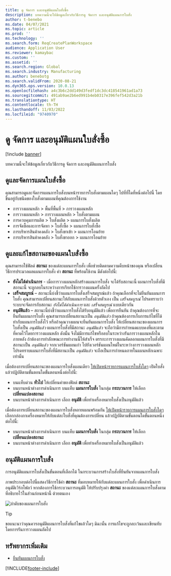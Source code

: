 ```yaml
---
title: ดู จัดการ และอนุมัติแผนใบสั่งซื้อ
description: บทความนี้จะให้ข้อมูลเกี่ยวกับวิธีการดู จัดการ และอนุมัติแผนการใบสั่ง
author: t-benebo
ms.date: 04/07/2021
ms.topic: article
ms.prod: ''
ms.technology: ''
ms.search.form: ReqCreatePlanWorkspace
audience: Application User
ms.reviewer: kamaybac
ms.custom: ''
ms.assetid: ''
ms.search.region: Global
ms.search.industry: Manufacturing
ms.author: benebotg
ms.search.validFrom: 2020-08-21
ms.dyn365.ops.version: 10.0.13
ms.openlocfilehash: a4c3b6c2dd149d3fedf1dc3dc418541961ad1a73
ms.sourcegitcommit: 491ab9ae2b6ed991b4eb0317e396fef542d3a21b
ms.translationtype: HT
ms.contentlocale: th-TH
ms.lasthandoff: 11/03/2022
ms.locfileid: "9740970"
---
```

# <a name="view-manage-and-approve-planned-orders"></a>ดู จัดการ และอนุมัติแผนใบสั่งซื้อ

[!include [banner](../../includes/banner.md)]

บทความนี้จะให้ข้อมูลเกี่ยวกับวิธีการดู จัดการ และอนุมัติแผนการใบสั่ง

## <a name="view-and-manage-planned-orders"></a><a name="view-planned-orders"></a>ดูและจัดการแผนใบสั่งซื้อ

คุณสามารถดูและจัดการแผนการใบสั่งบนหน้ารายการใบสั่งตามแผนใดๆ ไปที่ที่ใดที่หนึ่งต่อไปนี้ โดยขึ้นอยู่กับชนิดของใบสั่งตามแผนที่คุณต้องการใช้งาน

- การวางแผนหลัก \> พื้นที่พื้นที่ \> การวางแผนหลัก
- การวางแผนหลัก \> การวางแผนหลัก \> ใบสั่งตามแผน
- การควบคุมการผลิต \> ใบสั่งผลิต \> แผนการใบสั่งผลิต
- การจัดซื้อและการจัดหา \> ใบสั่งซื้อ \> แผนการใบสั่งซื้อ
- การบริหารสินค้าคงคลัง \> ใบสั่งขาเข้า \> แผนการโอนย้าย
- การบริหารสินค้าคงคลัง \> ใบสั่งขาออก \> แผนการโอนย้าย

## <a name="view-and-edit-the-status-of-planned-orders"></a>ดูและแก้ไขสถานะของแผนใบสั่งซื้อ

คุณสามารถใช้ฟิลด์ **สถานะ** ของแต่ละแผนการใบสั่ง เพื่อช่วยติดตามความคืบหน้าของคุณ หรือเปลี่ยนวิธีการประมวลผลแผนการใบสั่ง ค่า **สถานะ** ที่พร้อมใช้งาน มีดังต่อไปนี้:

- **ยังไม่ได้ดำเนินการ** - เมื่อการวางแผนหลักสร้างแผนการใบสั่ง จะได้รับสถานะนี้ แผนการใบสั่งที่มีสถานะนี้ จะถูกลบในระหว่างการเรียกใช้การวางแผนครั้งถัดไป
- **เสร็จสมบูรณ์** – สถานะนี้บ่งชี้ว่าแผนการใบสั่งเสร็จสมบูรณ์แล้ว ถ้าคุณเลือกที่จะไม่ยืนยันแผนการใบสั่ง คุณสามารถเปลี่ยนสถานะให้กับแผนการใบสั่งด้วยตัวเอง เป็น *เสร็จสมบูรณ์* โปรดทราบว่าระบบจะจัดการกับสถานะ *ยังไม่ได้ดำเนินการ* และ *เสร็จสมบูรณ์* แบบเดียวกัน
- **อนุมัติแล้ว** – สถานะนี้บ่งชี้ว่าแผนการใบสั่งได้รับอนุมัติแล้ว เพื่อการยืนยัน ถ้าคุณต้องการที่จะยืนยันแผนการใบสั่ง คุณสามารถเปลี่ยนสถานะเป็น *อนุมัติแล้ว* ถ้าคุณต้องการเก็บการแก้ไขที่ได้ทำกับแผนการใบสั่งไว้ หรือถ้าคุณวางแผนจะยืนยันแผนการใบสั่ง ให้เปลี่ยนสถานะของแผนการใบสั่งเป็น *อนุมัติแล้ว* แผนการใบสั่งที่มีสถานะ *อนุมัติแล้ว* จะถือว่ามีการกำหนดแบบคงที่และตามที่คาดไว้โดยการวางแผนหลัก ดังนั้น จึงไม่มีการแก้ไขหรือลบในระหว่างรันการวางแผนหลักในภายหลัง ถ้าต้องการทำลักษณะการทำงานนี้ให้สำเร็จ ตรรกะการวางแผนคัดลอกแผนการใบสั่งที่มีสถานะเป็น *อนุมัติแล้ว* จากเวอร์ชันแผนเก่า ไปยังเวอร์ชันแผนใหม่ในระหว่างการวางแผนหลัก โปรดทราบแผนการใบสั่งที่มีสถานะเป็น *อนุมัติแล้ว* จะถือเป็นการกำหนดภายในแผนหลักเฉพาะเท่านั้น

เมื่อต้องการเปลี่ยนสถานะของแผนการใบสั่งแผนเดียว [ให้เปิดหน้ารายการแผนการใบสั่งใดๆ](#view-planned-orders) เปิดใบสั่ง แล้วปฏิบัติตามขั้นตอนใดขั้นตอนหนึ่งต่อไปนี้:

- บนแท็บด่วน **ทั่วไป** ให้เปลี่ยนค่าของฟิลด์ **สถานะ**
- บนบานหน้าต่างการดำเนินการ บนแท็บ **แผนการใบสั่ง** ในกลุ่ม **กระบวนการ** ให้เลือก **เปลี่ยนแปลงสถานะ**
- บนบานหน้าต่างการดำเนินการ เลือก **อนุมัติ** เพื่อทำเครื่องหมายใบสั่งเป็นอนุมัติแล้ว

เมื่อต้องการเปลี่ยนสถานะของแผนการใบสั่งหลายแผนพร้อมกัน [ให้เปิดหน้ารายการแผนการใบสั่งใดๆ](#view-planned-orders) เลือกกล่องกาเครื่องหมายให้กับแต่ละใบสั่งที่คุณต้องการเปลี่ยน แล้วปฏิบัติตามขั้นตอนใดขั้นตอนหนึ่งต่อไปนี้:

- บนบานหน้าต่างการดำเนินการ บนแท็บ **แผนการใบสั่ง** ในกลุ่ม **กระบวนการ** ให้เลือก **เปลี่ยนแปลงสถานะ**
- บนบานหน้าต่างการดำเนินการ เลือก **อนุมัติ** เพื่อทำเครื่องหมายใบสั่งเป็นอนุมัติแล้ว

## <a name="approve-planned-orders"></a>อนุมัติแผนการใบสั่ง

การอนุมัติแผนการใบสั่งเป็นขั้นตอนที่เลือกได้ ในกระบวนการสร้างใบสั่งที่ยืนยันจากแผนการใบสั่ง

ภาพประกอบต่อไปนี้แสดงวิธีการใช้ค่า **สถานะ** ที่มอบหมายให้กับแต่ละแผนการใบสั่ง เพื่อดําเนินการอนุมัติเวิร์กโฟลว์ หากต้องการใช้กระบวนการอนุมัติ ให้ปรับปรุงค่า **สถานะ** ของแต่ละแผนการใบสั่งตามที่อธิบายไว้ในส่วนก่อนหน้านี้ ด้วยตนเอง

![ลำดับของแผนการใบสั่ง](media/approved-planned-orders-1.png)

> [!TIP]
> ขอแนะนาว่าคุณควรอนุมัติแผนการใบสั่งที่แก้ไขแล้วใดๆ มิฉะนั้น การแก้ไขจะถูกละเว้นและเขียนทับโดยการรันการวางแผนถัดไป

## <a name="additional-resources"></a>ทรัพยากรเพิ่มเติม

- [ยืนยันแผนการใบสั่ง](planned-order-firming.md)

[!INCLUDE[footer-include](../../../includes/footer-banner.md)]
